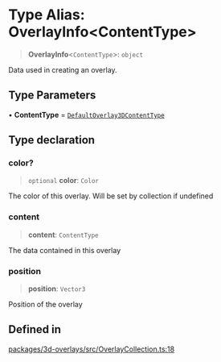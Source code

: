 # Type Alias: OverlayInfo\<ContentType\>

> **OverlayInfo**\<`ContentType`\>: `object`

Data used in creating an overlay.

## Type Parameters

• **ContentType** = [`DefaultOverlay3DContentType`](DefaultOverlay3DContentType.md)

## Type declaration

### color?

> `optional` **color**: `Color`

The color of this overlay. Will be set by collection if undefined

### content

> **content**: `ContentType`

The data contained in this overlay

### position

> **position**: `Vector3`

Position of the overlay

## Defined in

[packages/3d-overlays/src/OverlayCollection.ts:18](https://github.com/cognitedata/reveal/blob/3aaed3491dba3f4ba9ecd87f495d35383cc73a1d/viewer/packages/3d-overlays/src/OverlayCollection.ts#L18)
